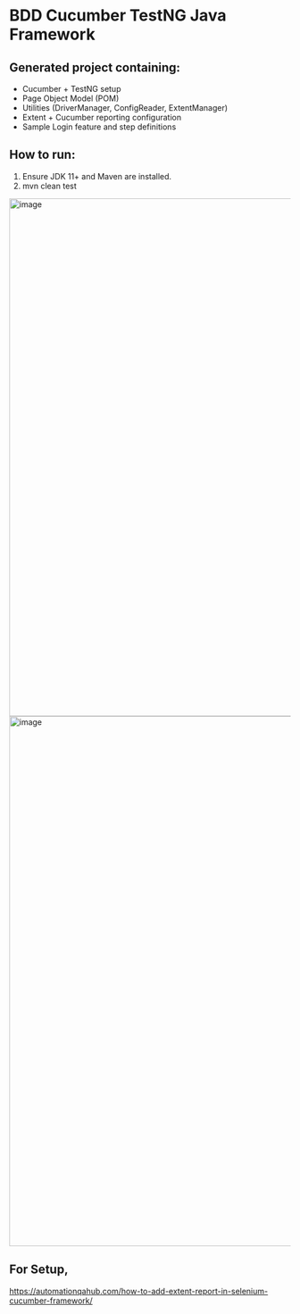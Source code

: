 # BDD Cucumber TestNG Java Framework
## Generated project containing:
- Cucumber + TestNG setup
- Page Object Model (POM)
- Utilities (DriverManager, ConfigReader, ExtentManager)
- Extent + Cucumber reporting configuration
- Sample Login feature and step definitions

## How to run:
1. Ensure JDK 11+ and Maven are installed.
2. mvn clean test

<img width="1881" height="928" alt="image" src="https://github.com/user-attachments/assets/2818745b-bfb1-4936-b5f7-2146c1ece48d" />

<img width="1900" height="950" alt="image" src="https://github.com/user-attachments/assets/2127a6e7-84aa-41fa-a049-ae30f5bb23e2" />


## For Setup,
https://automationqahub.com/how-to-add-extent-report-in-selenium-cucumber-framework/
